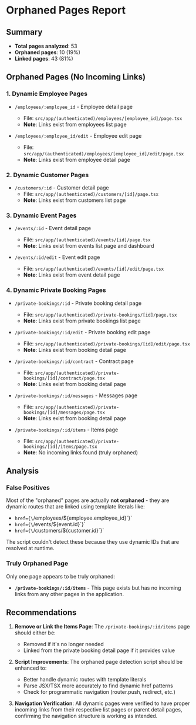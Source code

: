 # Orphaned Pages Report

## Summary
- **Total pages analyzed**: 53
- **Orphaned pages**: 10 (19%)
- **Linked pages**: 43 (81%)

## Orphaned Pages (No Incoming Links)

### 1. Dynamic Employee Pages
- `/employees/:employee_id` - Employee detail page
  - File: `src/app/(authenticated)/employees/[employee_id]/page.tsx`
  - **Note**: Links exist from employees list page
  
- `/employees/:employee_id/edit` - Employee edit page  
  - File: `src/app/(authenticated)/employees/[employee_id]/edit/page.tsx`
  - **Note**: Links exist from employee detail page

### 2. Dynamic Customer Pages
- `/customers/:id` - Customer detail page
  - File: `src/app/(authenticated)/customers/[id]/page.tsx`
  - **Note**: Links exist from customers list page

### 3. Dynamic Event Pages
- `/events/:id` - Event detail page
  - File: `src/app/(authenticated)/events/[id]/page.tsx`
  - **Note**: Links exist from events list page and dashboard
  
- `/events/:id/edit` - Event edit page
  - File: `src/app/(authenticated)/events/[id]/edit/page.tsx`
  - **Note**: Links exist from event detail page

### 4. Dynamic Private Booking Pages
- `/private-bookings/:id` - Private booking detail page
  - File: `src/app/(authenticated)/private-bookings/[id]/page.tsx`
  - **Note**: Links exist from private bookings list page
  
- `/private-bookings/:id/edit` - Private booking edit page
  - File: `src/app/(authenticated)/private-bookings/[id]/edit/page.tsx`
  - **Note**: Links exist from booking detail page
  
- `/private-bookings/:id/contract` - Contract page
  - File: `src/app/(authenticated)/private-bookings/[id]/contract/page.tsx`
  - **Note**: Links exist from booking detail page
  
- `/private-bookings/:id/messages` - Messages page
  - File: `src/app/(authenticated)/private-bookings/[id]/messages/page.tsx`
  - **Note**: Links exist from booking detail page
  
- `/private-bookings/:id/items` - Items page
  - File: `src/app/(authenticated)/private-bookings/[id]/items/page.tsx`
  - **Note**: No incoming links found (truly orphaned)

## Analysis

### False Positives
Most of the "orphaned" pages are actually **not orphaned** - they are dynamic routes that are linked using template literals like:
- `href={\`/employees/\${employee.employee_id}\`}`
- `href={\`/events/\${event.id}\`}`
- `href={\`/customers/\${customer.id}\`}`

The script couldn't detect these because they use dynamic IDs that are resolved at runtime.

### Truly Orphaned Page
Only one page appears to be truly orphaned:
- **`/private-bookings/:id/items`** - This page exists but has no incoming links from any other pages in the application.

## Recommendations

1. **Remove or Link the Items Page**: The `/private-bookings/:id/items` page should either be:
   - Removed if it's no longer needed
   - Linked from the private booking detail page if it provides value

2. **Script Improvements**: The orphaned page detection script should be enhanced to:
   - Better handle dynamic routes with template literals
   - Parse JSX/TSX more accurately to find dynamic href patterns
   - Check for programmatic navigation (router.push, redirect, etc.)

3. **Navigation Verification**: All dynamic pages were verified to have proper incoming links from their respective list pages or parent detail pages, confirming the navigation structure is working as intended.